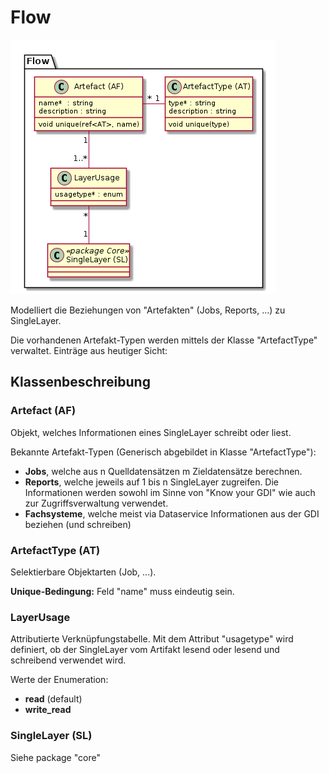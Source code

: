 # Flow

![Flow](../puml_output/simi_flow.png)

Modelliert die Beziehungen von "Artefakten" (Jobs, Reports, ...) zu SingleLayer.

Die vorhandenen Artefakt-Typen werden mittels der Klasse "ArtefactType" verwaltet. Einträge aus heutiger Sicht:

## Klassenbeschreibung

### Artefact (AF)

Objekt, welches Informationen eines SingleLayer schreibt oder liest.

Bekannte Artefakt-Typen (Generisch abgebildet in Klasse "ArtefactType"):
* **Jobs**, welche aus n Quelldatensätzen m Zieldatensätze berechnen.
* **Reports**, welche jeweils auf 1 bis n SingleLayer zugreifen. Die Informationen werden sowohl im Sinne von "Know your GDI"
wie auch zur Zugriffsverwaltung verwendet.
* **Fachsysteme**, welche meist via Dataservice Informationen aus der GDI beziehen (und schreiben)

### ArtefactType (AT)

Selektierbare Objektarten (Job, ...).

**Unique-Bedingung:** Feld "name" muss eindeutig sein.

### LayerUsage

Attributierte Verknüpfungstabelle. Mit dem Attribut "usagetype" wird definiert, ob der SingleLayer vom Artifakt 
lesend oder lesend und schreibend verwendet wird.

Werte der Enumeration:
* **read** (default)
* **write_read**

### SingleLayer (SL)

Siehe package "core"
 
  
 





